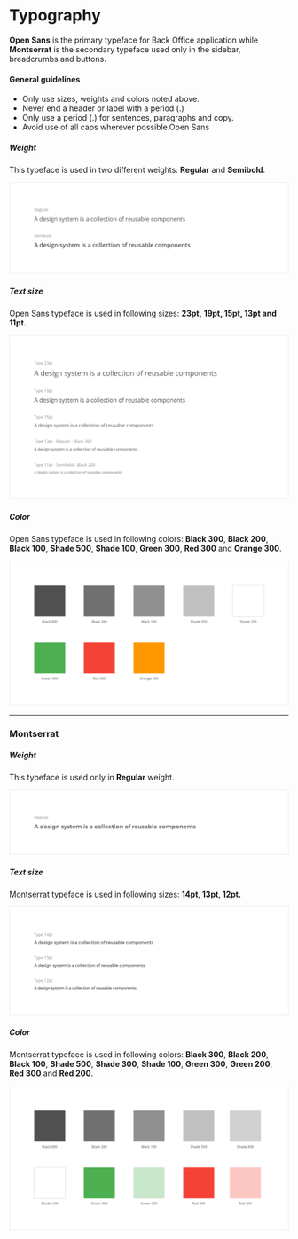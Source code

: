 # Typography

**Open Sans** is the primary typeface for Back Office application while **Montserrat** is the secondary typeface used only in the sidebar, breadcrumbs and buttons.

#### General guidelines

* Only use sizes, weights and colors noted above.
* Never end a header or label with a period \(.\)
* Only use a period \(.\) for sentences, paragraphs and copy.
* Avoid use of all caps wherever possible.Open Sans

##### Weight

This typeface is used in two different weights: **Regular** and **Semibold**.

![](/assets/foundations/typography-open-sans-weight.png)

##### Text size

Open Sans typeface is used in following sizes: **23pt,** **19pt, 15pt, 13pt and 11pt.**

![](/assets/foundations/typography-open-sans-text-size.png)

##### Color

Open Sans typeface is used in following colors: **Black 300**, **Black 200**, **Black 100**, **Shade 500**, **Shade 100**, **Green 300**, **Red 300** and **Orange 300**.

![](/assets/foundations/typography-open-sans-color.png)

---

### Montserrat

##### Weight

This typeface is used only in **Regular** weight.

![](/assets/foundations/typography-montserrat-weight.png)

##### Text size

Montserrat typeface is used in following sizes: **14pt, 13pt, 12pt.**

![](/assets/foundations/typography-montserrat-text-size.png)

##### Color

Montserrat typeface is used in following colors: **Black 300**, **Black 200**, **Black 100**, **Shade 500**, **Shade 300**, **Shade 100**, **Green 300**, **Green 200**, **Red 300** and **Red 200**.

![](/assets/foundations/typography-montserrat-color.png)



